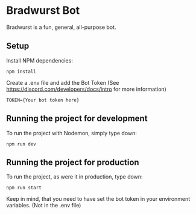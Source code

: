 # Bradwurst Bot

Bradwurst is a fun, general, all-purpose bot.

## Setup
Install NPM dependencies:
```
npm install
```
Create a .env file and add the Bot Token (See https://discord.com/developers/docs/intro for more information)
```
TOKEN={Your bot token here}
```

## Running the project for development
To run the project with Nodemon, simply type down:
```
npm run dev
```

## Running the project for production
To run the project, as were it in production, type down:
```
npm run start
```
Keep in mind, that you need to have set the bot token in your environment variables. (Not in the .env file)
